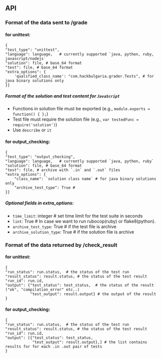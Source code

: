## API

### Format of the data sent to /grade

#### for unittest:

    {
    "test_type": "unittest",
    "language": language,   # currently supported `java, python, ruby, javascript/nodejs`
    "solution": file, # base_64 format
    "test": file, # base_64 format
    "extra_options": { 
        'qualified_class_name': "com.hackbulgaria.grader.Tests", # for java binary solutions only
    }}

##### Format of the solution and test content for `JavaScript`

* Functions in solution file must be exported (e.g., `module.exports = function() { };`)
* Test file must require the solution file (e.g., `var testedFunc = require('solution')`)
* Use `describe` or `it`


#### for output_checking:

    {
    "test_type": "output_checking",
    "language": language,   # currently supported `java, python, ruby`
    "solution": file, # base_64 format
    "test": file, # archive with `.in` and `.out` files
    "extra_options": {
        "class_name": `solution class name` # for java binary solutions only
        "archive_test_type": True #
    }}

##### Optional fields in extra_options:
        
-   `time_limit`: integer # set time limit for the test suite in seconds
-   `lint`: True # In case we want to run rubocop(ruby) or flake8(python).
-   `archive_test_type`: True # if the test file is archive
-   `archive_solution_type`: True # if the solution file is archive


### Format of the data returned by /check_result

#### for unittest:

    {
    "run_status": run.status,  # the status of the test run
    "result_status": result.status, # the status of the test result
    "run_id": run.id,
    "output": {"test_status": test_status,  # the status of the result ("ok", "compilation_error" etc..)
               "test_output": result.output} # the output of the result
    }


#### for output_checking:

    {
    "run_status": run.status,  # the status of the test run
    "result_status": result.status, # the status of the test result
    "run_id": run.id,
    "output": [{"test_status": test_status,
                "test_output": result.output},] # the list contains results for for each .in .out pair of tests
    }